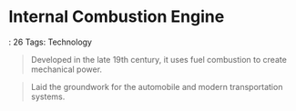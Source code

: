 # Internal Combustion Engine

: 26
Tags: Technology

> Developed in the late 19th century, it uses fuel combustion to create mechanical power.
> 

> Laid the groundwork for the automobile and modern transportation systems.
>